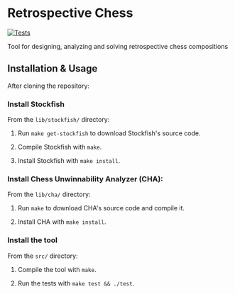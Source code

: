 # Retrospective Chess

[![Tests](https://github.com/miguel-ambrona/chess-everest-tropic/actions/workflows/c-cpp.yml/badge.svg)](https://github.com/miguel-ambrona/chess-everest-tropic/actions/workflows/c-cpp.yml)

Tool for designing, analyzing and solving retrospective chess compositions

## Installation & Usage

After cloning the repository:

### Install Stockfish

From the `lib/stockfish/` directory:

1. Run `make get-stockfish` to download Stockfish's source code.

2. Compile Stockfish with `make`.

3. Install Stockfish with `make install`.

### Install Chess Unwinnability Analyzer (CHA):

From the `lib/cha/` directory:

1. Run `make` to download CHA's source code and compile it.

2. Install CHA with `make install`.

### Install the tool

From the `src/` directory:

1. Compile the tool with `make`.

2. Run the tests with `make test && ./test`.